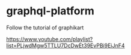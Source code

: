 # graphql-platform
Follow the tutorial of graphikart

https://www.youtube.com/playlist?list=PLjwdMgw5TTLU7DcDwEt39EvPBi9EiJnF4
